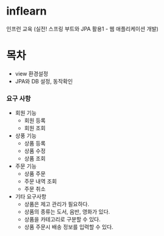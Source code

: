 # inflearn
인프런 교육 (실전! 스프링 부트와 JPA 활용1 - 웹 애플리케이션 개발)

# 목차
 * view 환경설정
 * JPA와 DB 설정, 동작확인

### 요구 사항
 * 회원 기능
   * 회원 등록
   * 회원 조회
 * 상풍 기능
   * 상품 등록
   * 상품 수정
   * 상품 조회
 * 주문 기능
   * 상품 주문
   * 주문 내역 조회
   * 주문 취소 
 * 기타 요구사항
   * 상품은 제고 관리가 필요하다.
   * 상품의 종류는 도서, 음반, 영화가 있다.
   * 상품을 카테고리로 구분할 수 있다.
   * 상품 주문시 배송 정보를 입력할 수 있다. 
 